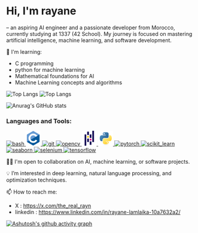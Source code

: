 # Hi, I'm rayane 

– an aspiring AI engineer and a passionate developer from Morocco, currently studying at 1337 (42 School). My journey is focused on mastering artificial intelligence, machine learning, and software development.


🌱 I'm learning:
- C programming
- python for machine learning
- Mathematical foundations for AI
- Machine Learning concepts and algorithms

![Top Langs](https://github-readme-stats.vercel.app/api/top-langs/?username=raynlamlaika&hide_progress=true&theme=radical)                   ![Top Langs](https://github-readme-stats.vercel.app/api/top-langs/?username=raynlamlaika&size_weight=0.5&count_weight=0.5&theme=radical)

![Anurag's GitHub stats](https://github-readme-stats.vercel.app/api?username=raynlamlaika&show_icons=true&theme=radical)


### <h3 align="left">Languages and Tools:</h3>
<p align="left"> <a href="https://www.gnu.org/software/bash/" target="_blank" rel="noreferrer"> <img src="https://www.vectorlogo.zone/logos/gnu_bash/gnu_bash-icon.svg" alt="bash" width="40" height="40"/> </a> <a href="https://www.cprogramming.com/" target="_blank" rel="noreferrer"> <img src="https://raw.githubusercontent.com/devicons/devicon/master/icons/c/c-original.svg" alt="c" width="40" height="40"/> </a> <a href="https://git-scm.com/" target="_blank" rel="noreferrer"> <img src="https://www.vectorlogo.zone/logos/git-scm/git-scm-icon.svg" alt="git" width="40" height="40"/> </a> <a href="https://opencv.org/" target="_blank" rel="noreferrer"> <img src="https://www.vectorlogo.zone/logos/opencv/opencv-icon.svg" alt="opencv" width="40" height="40"/> </a> <a href="https://pandas.pydata.org/" target="_blank" rel="noreferrer"> <img src="https://raw.githubusercontent.com/devicons/devicon/2ae2a900d2f041da66e950e4d48052658d850630/icons/pandas/pandas-original.svg" alt="pandas" width="40" height="40"/> </a> <a href="https://www.python.org" target="_blank" rel="noreferrer"> <img src="https://raw.githubusercontent.com/devicons/devicon/master/icons/python/python-original.svg" alt="python" width="40" height="40"/> </a> <a href="https://pytorch.org/" target="_blank" rel="noreferrer"> <img src="https://www.vectorlogo.zone/logos/pytorch/pytorch-icon.svg" alt="pytorch" width="40" height="40"/> </a> <a href="https://scikit-learn.org/" target="_blank" rel="noreferrer"> <img src="https://upload.wikimedia.org/wikipedia/commons/0/05/Scikit_learn_logo_small.svg" alt="scikit_learn" width="40" height="40"/> </a> <a href="https://seaborn.pydata.org/" target="_blank" rel="noreferrer"> <img src="https://seaborn.pydata.org/_images/logo-mark-lightbg.svg" alt="seaborn" width="40" height="40"/> </a> <a href="https://www.selenium.dev" target="_blank" rel="noreferrer"> <img src="https://raw.githubusercontent.com/detain/svg-logos/780f25886640cef088af994181646db2f6b1a3f8/svg/selenium-logo.svg" alt="selenium" width="40" height="40"/> </a> <a href="https://www.tensorflow.org" target="_blank" rel="noreferrer"> <img src="https://www.vectorlogo.zone/logos/tensorflow/tensorflow-icon.svg" alt="tensorflow" width="40" height="40"/> </a> </p>




👨‍💻 I'm open to collaboration on AI, machine learning, or software projects.

💡 I’m interested in deep learning, natural language processing, and optimization techniques.

📫 How to reach me:
- X : https://x.com/the_real_rayn
- linkedin : https://www.linkedin.com/in/rayane-lamlaika-10a7632a2/

[![Ashutosh's github activity graph](https://github-readme-activity-graph.vercel.app/graph?username=raynlamlaika&theme=radical)](https://github.com/ashutosh00710/github-readme-activity-graph)

